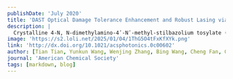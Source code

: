 ```yaml
---
publishDate: 'July 2020'
title: 'DAST Optical Damage Tolerance Enhancement and Robust Lasing via Supramolecular Strategy'
description: |
  Crystalline 4-N, N-dimethylamino-4ʹ-Nʹ-methyl-stilbazolium tosylate (DAST) is known as an excellent organic nonlinear optical (NLO) material. However, it is vulnerable to damage caused by high-intensity laser irradiation, which severely limits its NLO applications. In this study, DAST molecules were included with β-cyclodextrin (β-CD), and [email protected]β-CD supramolecular nanowires (NWs), microplates (MPs), and chaotic microcrystals (CMCs) were successfully prepared. All the crystals not only possess excellent NLO properties, but also exhibit greatly enhanced optical damage tolerances (ODTs) and photoluminescence. Under the pumping of a 532-nm picosecond (ps) pulsed laser, we achieved single-mode lasing from MPs and random lasing from CMCs, with thresholds of 55.22 and 88.38 nJ/cm2, respectively. When the laser irradiation had a peak intensity of ~17.5 GW/cm2, which is 8-9 orders of magnitude higher than the DAST bulk-crystal photobleaching intensity, the CMC laser emission intensity retained ~95% of its initial value after 4 h of operation in an ambient atmosphere.
image: 'https://s2.loli.net/2025/01/04/1ThG5O4tFxKfXYk.png'
link: 'http://dx.doi.org/10.1021/acsphotonics.0c00602'
author: [Tian Tian, Yunkun Wang, Wenjing Zhang, Bing Wang, Cheng Fan, Guanjun You, Shuai Yuan, Gongjie Xu, Min Li, Chuan Xu, Bin Cai*]
journal: 'American Chemical Society'
tags: [markdown, blog]
---
```

